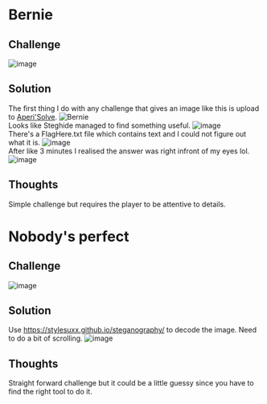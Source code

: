 # Bernie 
## Challenge
![image](https://user-images.githubusercontent.com/63440532/167239578-c1d9cda9-2762-4115-b2b0-f6a877b0a000.png)
## Solution
The first thing I do with any challenge that gives an image like this is upload to [Aperi'Solve](https://aperisolve.fr/).
![Bernie](https://user-images.githubusercontent.com/63440532/167239648-e9c824af-3221-40f5-8d6c-add3b1d16465.jpg)\
Looks like Steghide managed to find something useful. 
![image](https://user-images.githubusercontent.com/63440532/167239613-45b43bed-48ad-44c8-94b5-886b53665c33.png)\
There's a FlagHere.txt file which contains text and I could not figure out what it is. 
![image](https://user-images.githubusercontent.com/63440532/167239932-d217d9f4-dfc7-4418-a42b-229c14801464.png)\
After like 3 minutes I realised the answer was right infront of my eyes lol.
![image](https://user-images.githubusercontent.com/63440532/167240021-96a1fce5-a0a9-45ca-b5ae-ebd9e66982a9.png)
## Thoughts
Simple challenge but requires the player to be attentive to details.

# Nobody's perfect
## Challenge
![image](https://user-images.githubusercontent.com/63440532/167249363-68924bcc-5df3-41ab-a08c-ef374d21a21e.png)
## Solution
Use https://stylesuxx.github.io/steganography/ to decode the image. Need to do a bit of scrolling.
![image](https://user-images.githubusercontent.com/63440532/167249542-d4ea522b-6abb-4688-9459-f3fa556e08ea.png)
## Thoughts
Straight forward challenge but it could be a little guessy since you have to find the right tool to do it.
